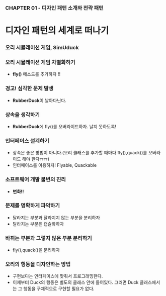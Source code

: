 ### CHAPTER 01 - 디자인 패턴 소개와 전략 패턴
# 디자인 패턴의 세계로 떠나기
### 오리 시뮬레이션 게임, SimUduck
### 오리 시뮬레이션 게임 차별화하기
  - **fly()** 메소드를 추가하자 !!
### 경고! 심각한 문제 발생
  - **RubberDuck**이 날아다닌다. 
### 상속을 생각하기
  - **RubberDuck**에 fly()를 오버라이드하자. 날지 못하도록!
### 인터페이스 설계하기
  - 상속은 좋은 방법이 아니다.(오리 클래스를 추가할 때마다 fly(),quack()를 오버라이드 해야 한다ㅠㅠ) 
  - 인터페이스를 이용하자! Flyable, Quackable
### 소프트웨어 개발 불변의 진리
  - **변화!!**
### 문제를 명확하게 파악하기
  - 달라지는 부분과 달라지지 않는 부분을 분리하자
  - 달라지는 부분은 캡슐화하자
### 바뀌는 부분과 그렇지 않은 부분 분리하기
  - fly(),quack()을 분리하자
### 오리의 행동을 디자인하는 방법
- 구현보다는 인터페이스에 맞춰서 프로그래밍한다.
- 이제부터 Duck의 행동은 별도의 클래스 안에 들어있다. 그러면 Duck 클래스에서는 그 행동을 구체적으로 구현할 필요가 없다.
